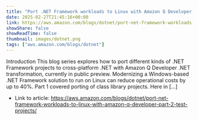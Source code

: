 ```yaml
---
title: "Port .NET Framework workloads to Linux with Amazon Q Developer, Part 2: Test Projects"
date: 2025-02-27T21:45:16+00:00
link: https://aws.amazon.com/blogs/dotnet/port-net-framework-workloads-to-linux-with-amazon-q-developer-part-2-test-projects/
showShare: false
showReadTime: false
thumbnail: images/dotnet.png
tags: ["aws.amazon.com/blogs/dotnet"]
---
```

Introduction This blog series explores how to port different kinds of .NET Framework projects to cross-platform .NET with Amazon Q Developer .NET transformation, currently in public preview. Modernizing a Windows-based .NET Framework solution to run on Linux can reduce operational costs by up to 40%. Part 1 covered porting of class library projects. Here in […]

- Link to article: https://aws.amazon.com/blogs/dotnet/port-net-framework-workloads-to-linux-with-amazon-q-developer-part-2-test-projects/
